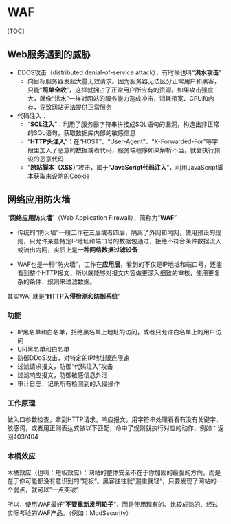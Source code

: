 # WAF

[TOC]

## Web服务遇到的威胁

- DDOS攻击（distributed denial-of-service attack），有时候也叫“**洪水攻击**”
  - 向目标服务器发起大量无效请求。因为服务器无法区分正常用户和黑客，只能“**照单全收**”，这样就拥占了正常用户所应有的资源。如果攻击强度大，就像“洪水”一样对网站的服务能力造成冲击，消耗带宽、CPU和内存，导致网站无法提供正常服务
- 代码注入：
  - “**SQL注入**”：利用了服务器字符串拼接成SQL语句的漏洞，构造出非正常的SQL语句，获取数据库内部的敏感信息
  - “**HTTP头注入**”：在“HOST”、“User-Agent”、“X-Forwarded-For”等字段里加入了恶意的数据或者代码，服务端程序如果解析不当，就会执行预设的恶意代码
  - “**跨站脚本（XSS）**”攻击，属于“**JavaScript代码注入**”，利用JavaScript脚本获取未设防的Cookie

## 网络应用防火墙

“**网络应用防火墙**”（Web Application Firewall），简称为“**WAF**”

- 传统的“防火墙”一般工作在三层或者四层，隔离了外网和内网，使用预设的规则，只允许某些特定IP地址和端口号的数据包通过，拒绝不符合条件数据流入或流出内网，实质上是**一种网络数据过滤设备**

- WAF也是一种“防火墙”，工作在**应用层**，看到的不仅是IP地址和端口号，还能看到整个HTTP报文，所以就能够对报文内容做更深入细致的审核，使用更复杂的条件、规则来过滤数据。

其实WAF就是“**HTTP入侵检测和防御系统**”

### 功能

- IP黑名单和白名单，拒绝黑名单上地址的访问，或者只允许白名单上的用户访问
- URI黑名单和白名单
- 防御DDoS攻击，对特定的IP地址限连限速
- 过滤请求报文，防御“代码注入”攻击
- 过滤响应报文，防御敏感信息外泄
- 审计日志，记录所有检测到的入侵操作

### 工作原理

做入口参数检查，拿到HTTP请求，响应报文，用字符串处理看看有没有关键字、敏感词，或者用正则表达式做以下匹配，命中了规则就执行对应的动作，例如：返回403/404

### 木桶效应

木桶效应（也叫：短板效应）：网站的整体安全不在于你加固的最强的方向，而是在于你可能都没有意识到的”短板“。黑客往往就”避重就轻“，只要发现了网站的一个弱点，就可以”一点突破“

所以，使用WAF最好”**不要重新发明轮子**“，而是使用现有的、比较成熟的、经过实际考验的WAF产品。（例如：ModSecurity）